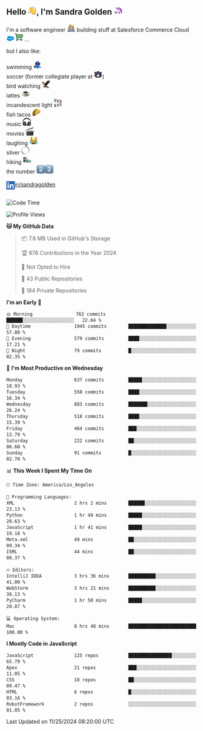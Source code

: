 ## Hello <img src="./static/emoji/wave.png" width="22" />, I'm Sandra Golden <img src="./static/emoji/unicorn-face.png" width="22" />

I'm a software engineer <img src="./static/emoji/female-technologist.png" width="22" /> building stuff at Salesforce Commerce Cloud <img src="./static/emoji/salesforce.png" width="22" /><img src="./static/emoji/commerce-cloud.png" width="22" />&nbsp;...

but I also like:<br/><br/>
swimming <img alt="swimming" src="./static/emoji/keep-swimming.png" width="22" /><br/>
soccer  (former collegiate player at <img src="./static/emoji/auburn.png" width="22" />)<br/>
bird watching <img src="./static/emoji/eagle.png" width="22" /><br/>
lattes <img src="./static/emoji/coffee.png" width="22" /><br/>
incandescent light <img src="./static/emoji/lights.png" width="22" /><br/>
fish tacos <img src="./static/emoji/taco.png" width="22" /><br/>
music <img src="./static/emoji/headphones.png" width="22" /><br/>
movies <img src="./static/emoji/movie-clapper.png" width="22" /><br/>
laughing <img src="./static/emoji/joy-cat.png" width="22" /><br/>
silver <img src="./static/emoji/silver-hoop.png" width="22" /><br/>
hiking <img src="./static/emoji/hiker.png" width="22" /><br/>
the number <img src="./static/emoji/two.png" width="22" /><img src="./static/emoji/two.png" width="22" />
<br/><br/>
<img align="left" alt="Sandra Golden | LinkedIn" width="22px" src="./static/emoji/linkedin.png" /> <a href="https://www.linkedin.com/in/sandragolden/">in/sandragolden</a>
<br/><br/>
<!--START_SECTION:waka-->
![Code Time](http://img.shields.io/badge/Code%20Time-751%20hrs%206%20mins-blue)

![Profile Views](http://img.shields.io/badge/Profile%20Views-0-blue)

**🐱 My GitHub Data** 

> 📦 7.8 MB Used in GitHub's Storage 
 > 
> 🏆 876 Contributions in the Year 2024
 > 
> 🚫 Not Opted to Hire
 > 
> 📜 43 Public Repositories 
 > 
> 🔑 184 Private Repositories 
 > 
**I'm an Early 🐤** 

```text
🌞 Morning                762 commits         ██████░░░░░░░░░░░░░░░░░░░   22.64 % 
🌆 Daytime                1945 commits        ██████████████░░░░░░░░░░░   57.80 % 
🌃 Evening                579 commits         ████░░░░░░░░░░░░░░░░░░░░░   17.21 % 
🌙 Night                  79 commits          █░░░░░░░░░░░░░░░░░░░░░░░░   02.35 % 
```
📅 **I'm Most Productive on Wednesday** 

```text
Monday                   637 commits         █████░░░░░░░░░░░░░░░░░░░░   18.93 % 
Tuesday                  550 commits         ████░░░░░░░░░░░░░░░░░░░░░   16.34 % 
Wednesday                883 commits         ███████░░░░░░░░░░░░░░░░░░   26.24 % 
Thursday                 518 commits         ████░░░░░░░░░░░░░░░░░░░░░   15.39 % 
Friday                   464 commits         ███░░░░░░░░░░░░░░░░░░░░░░   13.79 % 
Saturday                 222 commits         ██░░░░░░░░░░░░░░░░░░░░░░░   06.60 % 
Sunday                   91 commits          █░░░░░░░░░░░░░░░░░░░░░░░░   02.70 % 
```


📊 **This Week I Spent My Time On** 

```text
🕑︎ Time Zone: America/Los_Angeles

💬 Programming Languages: 
XML                      2 hrs 2 mins        ██████░░░░░░░░░░░░░░░░░░░   23.13 % 
Python                   1 hr 49 mins        █████░░░░░░░░░░░░░░░░░░░░   20.63 % 
JavaScript               1 hr 41 mins        █████░░░░░░░░░░░░░░░░░░░░   19.18 % 
Meta.xml                 49 mins             ██░░░░░░░░░░░░░░░░░░░░░░░   09.34 % 
ISML                     44 mins             ██░░░░░░░░░░░░░░░░░░░░░░░   08.37 % 

🔥 Editors: 
IntelliJ IDEA            3 hrs 36 mins       ██████████░░░░░░░░░░░░░░░   41.00 % 
WebStorm                 3 hrs 21 mins       ██████████░░░░░░░░░░░░░░░   38.13 % 
PyCharm                  1 hr 50 mins        █████░░░░░░░░░░░░░░░░░░░░   20.87 % 

💻 Operating System: 
Mac                      8 hrs 48 mins       █████████████████████████   100.00 % 
```

**I Mostly Code in JavaScript** 

```text
JavaScript               125 repos           ████████████████░░░░░░░░░   65.79 % 
Apex                     21 repos            ███░░░░░░░░░░░░░░░░░░░░░░   11.05 % 
CSS                      18 repos            ██░░░░░░░░░░░░░░░░░░░░░░░   09.47 % 
HTML                     6 repos             █░░░░░░░░░░░░░░░░░░░░░░░░   03.16 % 
RobotFramework           2 repos             ░░░░░░░░░░░░░░░░░░░░░░░░░   01.05 % 
```




 Last Updated on 11/25/2024 08:20:00 UTC
<!--END_SECTION:waka-->
